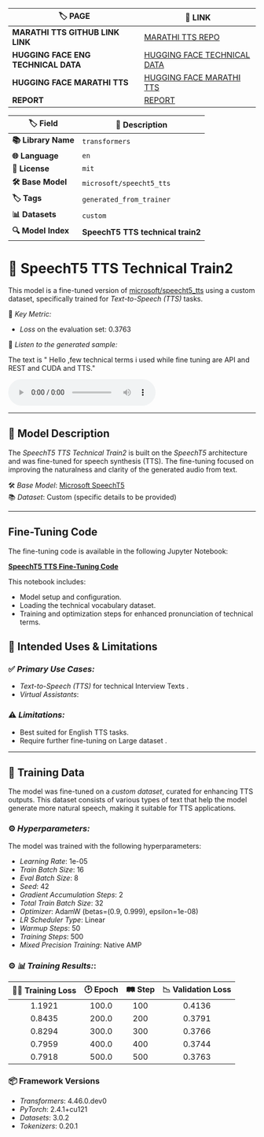 | :label: **PAGE**                   | :page_facing_up: **LINK**                                                                             |                        
|-------------------------------------|------------------------------------------------------------------------------------------------------|                   
| **MARATHI TTS GITHUB LINK  LINK**                | [MARATHI TTS REPO](https://github.com/dawarepranav/speechT5_marathi_finetuned-)         |
| **HUGGING FACE ENG TECHNICAL DATA**   | [HUGGING FACE TECHNICAL DATA  ](https://huggingface.co/pranavdaware/speecht5_tts_technical_train2) |
| **HUGGING FACE MARATHI TTS**          | [HUGGING FACE MARATHI TTS ](https://huggingface.co/pranavdaware/speecht5_tts_marathi_train2)       |
| **REPORT**                            | [REPORT](https://huggingface.co/pranavdaware/speecht5_tts_marathi_train2)                          |










| :label: **Field**        | :page_facing_up: **Description**                     |                                   
|--------------------------|-----------------------------------------------------|                                        
| **📚 Library Name**       | `transformers`                                      |
| **🌐 Language**           | `en`                                                |
| **📄 License**            | `mit`                                               |
| **🛠️ Base Model**         | `microsoft/speecht5_tts`                            |
| **🏷️ Tags**               | `generated_from_trainer`                            |
| **📊 Datasets**           | `custom`                                            |
| **🔍 Model Index**        | **SpeechT5 TTS technical train2**                   |

<!-- This model card has been generated automatically according to the information the Trainer had access to. You
should probably proofread and complete it, then remove this comment. -->

# 🎤 SpeechT5 TTS Technical Train2

This model is a fine-tuned version of [microsoft/speecht5_tts](https://huggingface.co/microsoft/speecht5_tts) using a custom dataset, specifically trained for *Text-to-Speech (TTS)* tasks. 

🎯 *Key Metric:*
- *Loss* on the evaluation set: 0.3763

📢 *Listen to the generated sample:*

  The text is " Hello ,few technical terms i used while fine tuning are  API and REST and CUDA and TTS."

<audio controls src="https://cdn-uploads.huggingface.co/production/uploads/66f64964584cae45b5494560/JYJmDNPHnBRLuvqGTJQSu.wav"></audio>

---

## 📝 Model Description

The *SpeechT5 TTS Technical Train2* is built on the *SpeechT5* architecture and was fine-tuned for speech synthesis (TTS). The fine-tuning focused on improving the naturalness and clarity of the generated audio from text.

🛠 *Base Model*: [Microsoft SpeechT5](https://huggingface.co/microsoft/speecht5_tts)  
📚 *Dataset*: Custom (specific details to be provided)

---
## Fine-Tuning Code

The fine-tuning code is available in the following Jupyter Notebook:

**[SpeechT5 TTS Fine-Tuning Code](https://github.com/dawarepranav/speecht5_tts_english_technical_data/blob/main/train2_TECHNICAL_TERMS__SpeechT5_TTS_Fine_tuning_%20(1).ipynb)**

This notebook includes:
- Model setup and configuration.
- Loading the technical vocabulary dataset.
- Training and optimization steps for enhanced pronunciation of technical terms.

  
## 🔧 Intended Uses & Limitations

### ✅ *Primary Use Cases:*
- *Text-to-Speech (TTS)* for technical Interview Texts .
- *Virtual Assistants*:
  

### ⚠ *Limitations:*
- Best suited for English TTS tasks.
- Require further fine-tuning on Large dataset  .

---

## 📅 Training Data

The model was fine-tuned on a *custom dataset*, curated for enhancing TTS outputs. This dataset consists of various types of text that help the model generate more natural speech, making it suitable for TTS applications.

### ⚙ *Hyperparameters:*

The model was trained with the following hyperparameters:

- *Learning Rate*: 1e-05
- *Train Batch Size*: 16
- *Eval Batch Size*: 8
- *Seed*: 42
- *Gradient Accumulation Steps*: 2
- *Total Train Batch Size*: 32
- *Optimizer*: AdamW (betas=(0.9, 0.999), epsilon=1e-08)
- *LR Scheduler Type*: Linear
- *Warmup Steps*: 50
- *Training Steps*: 500
- *Mixed Precision Training*: Native AMP

### ⚙ *📊 Training Results:*:
| 🏋‍♂ Training Loss | 🕑 Epoch | 🛤 Step | 📉 Validation Loss |
|:-------------------:|:-------:|:-------:|:-----------------:|
|        1.1921       | 100.0   | 100     |      0.4136       |
|        0.8435       | 200.0   | 200     |      0.3791       |
|        0.8294       | 300.0   | 300     |      0.3766       |
|        0.7959       | 400.0   | 400     |      0.3744       |
|        0.7918       | 500.0   | 500     |      0.3763       |


### 📦 Framework Versions

- *Transformers*: 4.46.0.dev0
- *PyTorch*: 2.4.1+cu121
- *Datasets*: 3.0.2
- *Tokenizers*: 0.20.1

